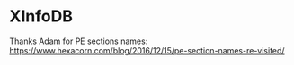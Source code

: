 # XInfoDB

Thanks Adam for PE sections names: https://www.hexacorn.com/blog/2016/12/15/pe-section-names-re-visited/
